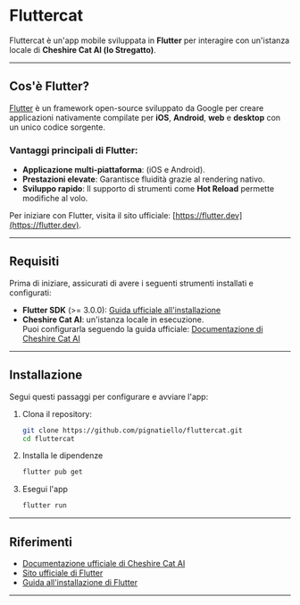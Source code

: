 # Fluttercat

Fluttercat è un'app mobile sviluppata in **Flutter** per interagire con un'istanza locale di **Cheshire Cat AI (lo Stregatto)**.  

---

## Cos'è Flutter?

[Flutter](https://flutter.dev) è un framework open-source sviluppato da Google per creare applicazioni nativamente compilate per **iOS**, **Android**, **web** e **desktop** con un unico codice sorgente.  

### Vantaggi principali di Flutter:
- **Applicazione multi-piattaforma**: (iOS e Android).
- **Prestazioni elevate**: Garantisce fluidità grazie al rendering nativo.
- **Sviluppo rapido**: Il supporto di strumenti come **Hot Reload** permette modifiche al volo.

Per iniziare con Flutter, visita il sito ufficiale: [https://flutter.dev](https://flutter.dev).

---

## Requisiti

Prima di iniziare, assicurati di avere i seguenti strumenti installati e configurati:

- **Flutter SDK** (>= 3.0.0): [Guida ufficiale all'installazione](https://docs.flutter.dev/get-started/install)
- **Cheshire Cat AI**: un'istanza locale in esecuzione.  
  Puoi configurarla seguendo la guida ufficiale: [Documentazione di Cheshire Cat AI](https://cheshire-cat-ai.github.io/docs/)


---

## Installazione

Segui questi passaggi per configurare e avviare l'app:

1. Clona il repository:
   ```bash
   git clone https://github.com/pignatiello/fluttercat.git
   cd fluttercat

2. Installa le dipendenze
   ```bash
   flutter pub get
3. Esegui l'app

   ```bash
   flutter run

---


## Riferimenti

- [Documentazione ufficiale di Cheshire Cat AI](https://cheshire-cat-ai.github.io/docs/)
- [Sito ufficiale di Flutter](https://flutter.dev)
- [Guida all'installazione di Flutter](https://docs.flutter.dev/get-started/install)

---



   
